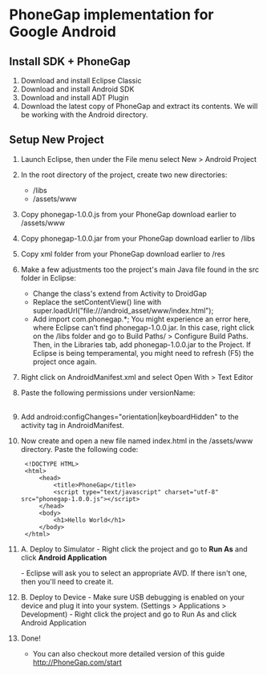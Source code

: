 PhoneGap implementation for Google Android
==========================================


Install SDK + PhoneGap
----------------------
1. Download and install Eclipse Classic
2. Download and install Android SDK
3. Download and install ADT Plugin
4. Download the latest copy of PhoneGap and extract its contents. We will be working with the Android directory.


Setup New Project
-----------------
1. Launch Eclipse, then under the File menu select New > Android Project
2. In the root directory of the project, create two new directories:
	- /libs
	- /assets/www
3. Copy phonegap-1.0.0.js from your PhoneGap download earlier to /assets/www
4. Copy phonegap-1.0.0.jar from your PhoneGap download earlier to /libs
5. Copy xml folder from your PhoneGap download earlier to /res 
6. Make a few adjustments too the project's main Java file found in the src folder in Eclipse:
	- Change the class's extend from Activity to DroidGap
	- Replace the setContentView() line with super.loadUrl("file:///android_asset/www/index.html");
	- Add import com.phonegap.*;
You might experience an error here, where Eclipse can't find phonegap-1.0.0.jar. In this case, right click on the /libs folder and go to Build Paths/ > Configure Build Paths. Then, in the Libraries tab, add phonegap-1.0.0.jar to the Project. If Eclipse is being temperamental, you might need to refresh (F5) the project once again.
		
7. Right click on AndroidManifest.xml and select Open With > Text Editor
8. Paste the following permissions under versionName:
			<supports-screens
			        android:largeScreens="true"
			        android:normalScreens="true"
			        android:smallScreens="true"
			        android:resizeable="true"
			        android:anyDensity="true"
			        />
			        <uses-permission android:name="android.permission.CAMERA" />
			        <uses-permission android:name="android.permission.VIBRATE" />
			        <uses-permission android:name="android.permission.ACCESS_COARSE_LOCATION" />
			        <uses-permission android:name="android.permission.ACCESS_FINE_LOCATION" />
			        <uses-permission android:name="android.permission.ACCESS_LOCATION_EXTRA_COMMANDS" />
			        <uses-permission android:name="android.permission.READ_PHONE_STATE" />
			        <uses-permission android:name="android.permission.INTERNET" />
			        <uses-permission android:name="android.permission.RECEIVE_SMS" />
			        <uses-permission android:name="android.permission.RECORD_AUDIO" />
			        <uses-permission android:name="android.permission.MODIFY_AUDIO_SETTINGS" />
			        <uses-permission android:name="android.permission.READ_CONTACTS" />
			        <uses-permission android:name="android.permission.WRITE_CONTACTS" />   
			        <uses-permission android:name="android.permission.WRITE_EXTERNAL_STORAGE" />  
			        <uses-permission android:name="android.permission.ACCESS_NETWORK_STATE" />
9. Add android:configChanges="orientation|keyboardHidden" to the activity tag in AndroidManifest.


9. Now create and open a new file named index.html in the /assets/www directory. Paste the following code:
	
		<!DOCTYPE HTML>
		<html>
			<head>
				<title>PhoneGap</title>
				<script type="text/javascript" charset="utf-8" src="phonegap-1.0.0.js"></script>
			</head>
			<body>
				<h1>Hello World</h1>
			</body>
		</html>

10.  A. Deploy to Simulator
	- Right click the project and go to <strong>Run As</strong> and click <strong>Android Application</strong></li>
	- Eclipse will ask you to select an appropriate AVD. If there isn't one, then you'll need to create it.</li>


10.  B. Deploy to Device
	- Make sure USB debugging is enabled on your device and plug it into your system. (Settings > Applications > Development)
	- Right click the project and go to Run As and click Android Application		

11. Done!
	- You can also checkout more detailed version of this guide http://PhoneGap.com/start
